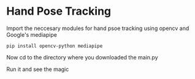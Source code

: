 # Hand Pose Tracking

Import the neccesary modules for hand psoe tracking using opencv and Google's mediapipe


```
pip install opencv-python mediapipe

```

Now cd to the directory where you downloaded the main.py

Run it and see the magic
